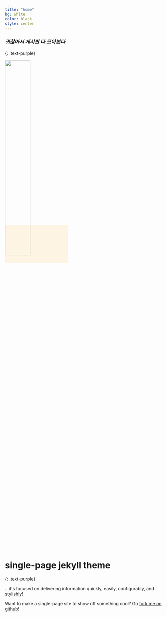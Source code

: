 ```yaml
---
title: "home"
bg: white
color: black
style: center
---
```


### *귀찮아서 게시판 다 모아본다*
{: .text-purple}

<span class="fa-stack subtlecircle" style="font-size:100px; background:rgba(255,166,0,0.1)">
  
  <img src="https://user-images.githubusercontent.com/11792345/29739684-baf13a04-8a7e-11e7-93e2-b797a5ec9dac.png" width="40%" height="40%">
</span>

# single-page jekyll theme
{: .text-purple}



…it's focused on delivering information quickly, easily, configurably, and stylishly!

Want to make a single-page site to show off something cool? Go [fork me on github!](https://github.com/t413/SinglePaged)


